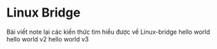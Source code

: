 Linux Bridge
========
Bài viết note lại các kiến thức tìm hiểu được về Linux-bridge
hello world
hello world v2
hello world v3
